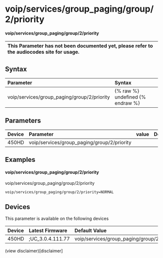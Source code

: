 ﻿---
description: voip/services/group_paging/group/2/priority
search:
    keywords: ['voip','services','group_paging','group','2','priority']
---

# voip/services/group_paging/group/2/priority

#### voip/services/group_paging/group/2/priority


| This Parameter has not been documented yet, please refer to the audiocodes site for usage.  |
| :--- |

## Syntax
| Parameter | Syntax |
| :--- | :--- |
|voip/services/group_paging/group/2/priority | {% raw %} undefined {% endraw %} |

## Parameters
|Device|Parameter|value|Description|
|:---|:---|:---|:---|
| 450HD | voip/services/group_paging/group/2/priority |  |  |

## Examples
#### voip/services/group_paging/group/2/priority

voip/services/group_paging/group/2/priority

```
voip/services/group_paging/group/2/priority=NORMAL
```

## Devices
This parameter is available on the following devices

| Device | Latest Firmware | Default Value |
|:---|:---|:---|
| 450HD | ;UC_3.0.4.111.77 | voip/services/group_paging/group/2/priority=NORMAL 

(view disclaimer)[disclaimer]

